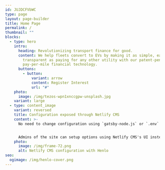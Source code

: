 ```yaml
---
id: JUJDCFVbWC
type: page
layout: page-builder
title: Home Page
permalink: /
thumbnail: ""
blocks:
  - type: hero
    intro:
      heading: Revolutionizing transport finance for good.
      content: We help fleets convert to EVs by making it as simple, easy and
        transparent as paying for any other utility with our patent-pending
        pay-per-mile financial technology.
      buttons:
        - button:
            variant: arrow
            content: Register Interest
            url: "#"
    photo:
      image: /img/tezos-wpn1xnccgpw-unsplash.jpg
    variant: large
  - type: content_image
    variant: reversed
    title: Configuration exposed through Netlify CMS
    content: >-
      No need to change configuration using `gatsby-node.js` or `.env` files!


      Admins of the site can setup options using Netlify CMS's UI instead. This allows for reusable themes & templates
    photo:
      image: /img/frame-72.png
      alt: Netlify CMS configuration with Henlo
seo:
  ogimage: /img/henlo-cover.png
---
```

